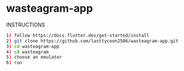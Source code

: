 # wasteagram-app

INSTRUCTIONS
```bash
1) follow https://docs.flutter.dev/get-started/install
2) git clone https://github.com/lasttycoon2506/wasteagram-app.git
3) cd wasteagram-app
4) cd wasteagram
5) choose an emulator
6) run

```
